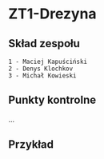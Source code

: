 # ZT1-Drezyna
## Skład zespołu
    1 - Maciej Kapuściński
    2 - Denys Klochkov
    3 - Michał Kowieski
    
## Punkty kontrolne
    
...


## Przykład

   [logo]:http://galeranew.ii.pw.edu.pl:8100/GKOM.19Z/ZT1-Drezyna/blob/be9fc34e0f795bfcc68729d7cb2779de0132a0e8/Example/drezyna.JPG "Drezyna"